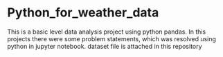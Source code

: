 # Python_for_weather_data

This is a basic level data analysis project using python pandas. In this projects there were some problem statements, which was resolved using python in jupyter notebook. dataset file is attached in this repository 
